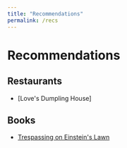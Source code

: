 ```yaml
---
title: "Recommendations"
permalink: /recs
---
```

# Recommendations
## Restaurants
- [Love's Dumpling House]
## Books
- [Trespassing on Einstein's Lawn](https://www.amandagefter.com/trespassing)
